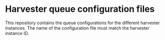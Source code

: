 # Harvester queue configuration files
This repository contains the queue configurations for the different harvester instances. The name of the configuration file must match the harvester instance ID.

